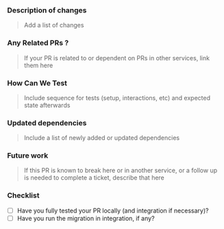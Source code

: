 ### Description of changes

> Add a list of changes

### Any Related PRs ?

> If your PR is related to or dependent on PRs in other services, link them here

### How Can We Test

> Include sequence for tests (setup, interactions, etc) and expected state afterwards

### Updated dependencies

> Include a list of newly added or updated dependencies

### Future work

> If this PR is known to break here or in another service, or a follow up is needed to complete a ticket, describe that here

### Checklist

- [ ] Have you fully tested your PR locally (and integration if necessary)?
- [ ] Have you run the migration in integration, if any?
